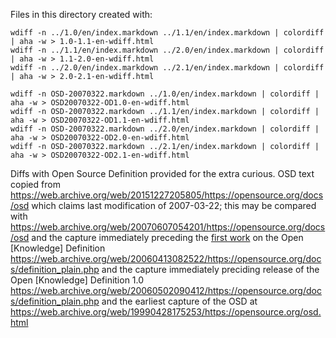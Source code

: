 Files in this directory created with:

```
wdiff -n ../1.0/en/index.markdown ../1.1/en/index.markdown | colordiff | aha -w > 1.0-1.1-en-wdiff.html
wdiff -n ../1.1/en/index.markdown ../2.0/en/index.markdown | colordiff | aha -w > 1.1-2.0-en-wdiff.html
wdiff -n ../2.0/en/index.markdown ../2.1/en/index.markdown | colordiff | aha -w > 2.0-2.1-en-wdiff.html

wdiff -n OSD-20070322.markdown ../1.0/en/index.markdown | colordiff | aha -w > OSD20070322-OD1.0-en-wdiff.html
wdiff -n OSD-20070322.markdown ../1.1/en/index.markdown | colordiff | aha -w > OSD20070322-OD1.1-en-wdiff.html
wdiff -n OSD-20070322.markdown ../2.0/en/index.markdown | colordiff | aha -w > OSD20070322-OD2.0-en-wdiff.html
wdiff -n OSD-20070322.markdown ../2.1/en/index.markdown | colordiff | aha -w > OSD20070322-OD2.1-en-wdiff.html
```

Diffs with Open Source Definition provided for the extra curious. OSD text copied from https://web.archive.org/web/20151227205805/https://opensource.org/docs/osd which claims last modification of 2007-03-22; this may be compared with https://web.archive.org/web/20070607054201/https://opensource.org/docs/osd and the capture immediately preceding the [first work](/history) on the Open [Knowledge] Definition https://web.archive.org/web/20060413082522/https://opensource.org/docs/definition_plain.php and the capture immediately preciding release of the Open [Knowledge] Definition 1.0 https://web.archive.org/web/20060502090412/https://opensource.org/docs/definition_plain.php and the earliest capture of the OSD at https://web.archive.org/web/19990428175253/https://opensource.org/osd.html

